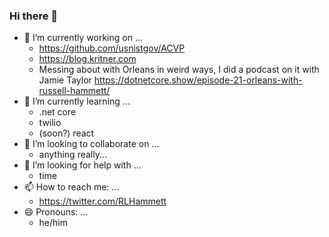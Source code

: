 ### Hi there 👋

- 🔭 I’m currently working on ...
  - https://github.com/usnistgov/ACVP
  - https://blog.kritner.com
  - Messing about with Orleans in weird ways, I did a podcast on it with Jamie Taylor https://dotnetcore.show/episode-21-orleans-with-russell-hammett/
- 🌱 I’m currently learning ...
  - .net core
  - twilio
  - (soon?) react
- 👯 I’m looking to collaborate on ...
  - anything really...
- 🤔 I’m looking for help with ...
  - time
- 📫 How to reach me: ...
  - https://twitter.com/RLHammett
- 😄 Pronouns: ...
  - he/him
